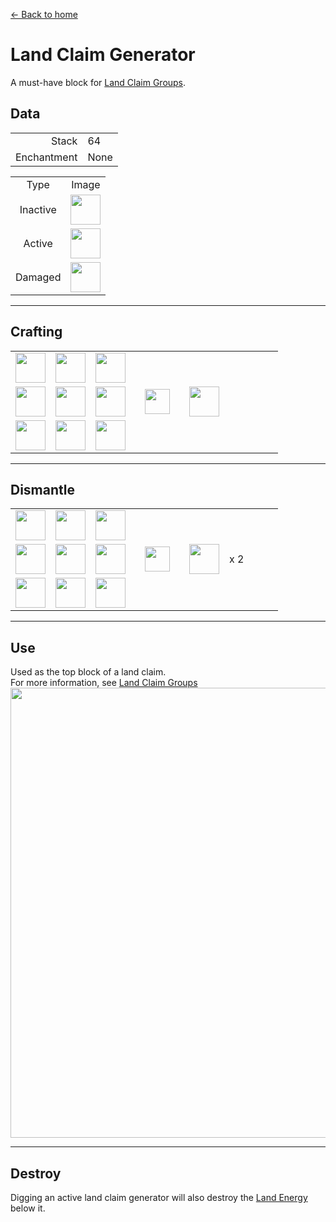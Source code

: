 [← Back to home](../)
# Land Claim Generator
A must-have block for [Land Claim Groups](land_book.md).

## Data
<table>
    <tr><td align="end">Stack</td><td>64</td></tr>
    <tr><td align="end">Enchantment</td><td>None</td></tr>
</table>
<table>
    <tr><td align="center">Type</td><td align="center">Image</td></tr>
    <tr><td align="center">Inactive</td><td><img src="https://i.imgur.com/wR67Nmg.png" height="48"/></td></tr>
    <tr><td align="center">Active</td><td><img src="https://i.imgur.com/8C7ll4l.gif" height="48"/></td></tr>
    <tr><td align="center">Damaged</td><td><img src="https://i.imgur.com/fVdnF4X.png" height="48"/></td></tr>
</table>

---

## Crafting
<table>
    <tr><td><img src="https://i.imgur.com/oy4arVO.png" width="48"/></td><td><img src="https://i.imgur.com/oy4arVO.png" width="48"/></td><td><img src="https://i.imgur.com/oy4arVO.png" width="48"/></td><td colspan="3"></td></tr>
    <tr><td><img src="https://i.imgur.com/oy4arVO.png" width="48"/></td><td><img src="https://i.imgur.com/hhnlgTn.png" width="48"/></td><td><img src="https://i.imgur.com/oy4arVO.png" width="48"/></td><td width="70" align="center"><img src="https://i.imgur.com/VE0KqIE.png" width="40"/></td><td><img src="https://i.imgur.com/wR67Nmg.png" width="48"/></td><td width="70"></td></tr>
    <tr><td><img src="https://i.imgur.com/oy4arVO.png" width="48"/></td><td><img src="https://i.imgur.com/oy4arVO.png" width="48"/></td><td><img src="https://i.imgur.com/oy4arVO.png" width="48"/></td><td colspan="3"></td></tr>
</table>

---

## Dismantle
<table>
    <tr><td><img src="https://i.imgur.com/wl43BjZ.png" width="48"/></td><td><img src="https://i.imgur.com/wl43BjZ.png" width="48"/></td><td><img src="https://i.imgur.com/wl43BjZ.png" width="48"/></td><td colspan="3"></td></tr>
    <tr><td><img src="https://i.imgur.com/wl43BjZ.png" width="48"/></td><td><img src="https://i.imgur.com/fVdnF4X.png" width="48"/></td><td><img src="https://i.imgur.com/wl43BjZ.png" width="48"/></td><td width="70" align="center"><img src="https://i.imgur.com/VE0KqIE.png" width="40"/></td><td><img src="https://i.imgur.com/oy4arVO.png" width="48"/></td><td width="70">x 2</td></tr>
    <tr><td><img src="https://i.imgur.com/wl43BjZ.png" width="48"/></td><td><img src="https://i.imgur.com/wl43BjZ.png" width="48"/></td><td><img src="https://i.imgur.com/wl43BjZ.png" width="48"/></td><td colspan="3"></td></tr>
</table>

---

## Use
Used as the top block of a land claim.  
For more information, see [Land Claim Groups](land_book.md)
<img src="https://i.imgur.com/nW7GC4b.png" width="720"/>

---

## Destroy
Digging an active land claim generator will also destroy the [Land Energy](land_energy.md) below it.
